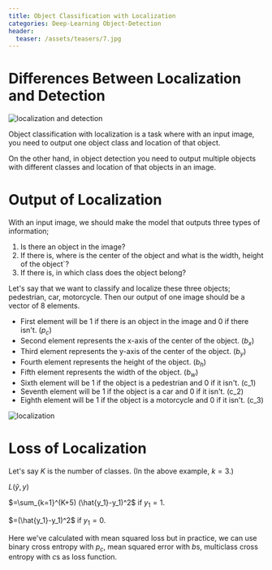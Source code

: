 ```yaml
---
title: Object Classification with Localization
categories: Deep-Learning Object-Detection
header:
  teaser: /assets/teasers/7.jpg
---
```


# Differences Between Localization and Detection

![localization and detection](https://lh3.googleusercontent.com/ZsbWrEDd3RkbKWbqWW3mgQmYQj5wsgJW7RGPEEs3ccQ5ZG25RURogoaIinvJWpdCdOPthiiskkZgRNxYVDSo6rbvbtOtyaJTdGakfhKk5gPYEaLUIGq0ZHAoSTPwh8U2LhOg0YVXcQ=w2400)

Object classification with localization is a task where with an input image, you need to output one object class and location of that object.

On the other hand, in object detection you need to output multiple objects with different classes and location of that objects in an image.

# Output of Localization

With an input image, we should make the model that outputs three types of information;
1. Is there an object in the image?
2. If there is, where is the center of the object and what is the width, height of the object`?
3. If there is, in which class does the object belong?

Let's say that we want to classify and localize these three objects; pedestrian, car, motorcycle. Then our output of one image should be a vector of 8 elements.

* First element will be 1 if there is an object in the image and 0 if there isn't. ($p_c$)
* Second element represents the x-axis of the center of the object. ($b_x$)
* Third element represents the y-axis of the center of the object. ($b_y$)
* Fourth element represents the height of the object. ($b_h$)
* Fifth element represents the width of the object. ($b_w$)
* Sixth element will be 1 if the object is a pedestrian and 0 if it isn't. (c_1)
* Seventh element will be 1 if the object is a car and 0 if it isn't. (c_2)
* Eighth element will be 1 if the object is a motorcycle and 0 if it isn't. (c_3)

![localization]()

# Loss of Localization

Let's say $K$ is the number of classes. (In the above example, $k=3$.)

$L(\hat{y},y)$

$=\sum_{k=1}^(K+5) (\hat{y_1}-y_1)^2$ if $y_1=1$.

$=(\hat{y_1}-y_1)^2$ if $y_1=0$.

Here we've calculated with mean squared loss but in practice, we can use binary cross entropy with $p_c$, mean squared error with $b$s, multiclass cross entropy with $c$s as loss function.
